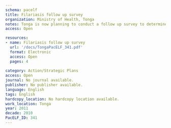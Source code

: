 ```yaml
---
schema: pacelf
title: Filariasis follow up survey
organization: Ministry of Health, Tonga
notes: Tonga is now planning to conduct a follow up survey to determine the effectiveness of the previous five years Mass Drug Administration that has been doing for the whole kingdom in 2001 to 2005. In addition, is to determine if there is any remaining transmission of lymphatic filariasis in Tonga. This is to follow up from the result given on the last D survey.
access: Open

resources:
- name: Filariasis follow up survey
  url: '/docs/TongaPacELF_341.pdf'
  format: Electronic
  access: Open
  pages: 4
 
category: Action/Strategic Plans
access: Open
journal: No journal available.
publisher: No publisher available. 
language: English 
tags: English 
hardcopy_location: No hardcopy location available.
work_location: Tonga
year: 2011
decade: 2010
PacELF_ID: 341
---
```

